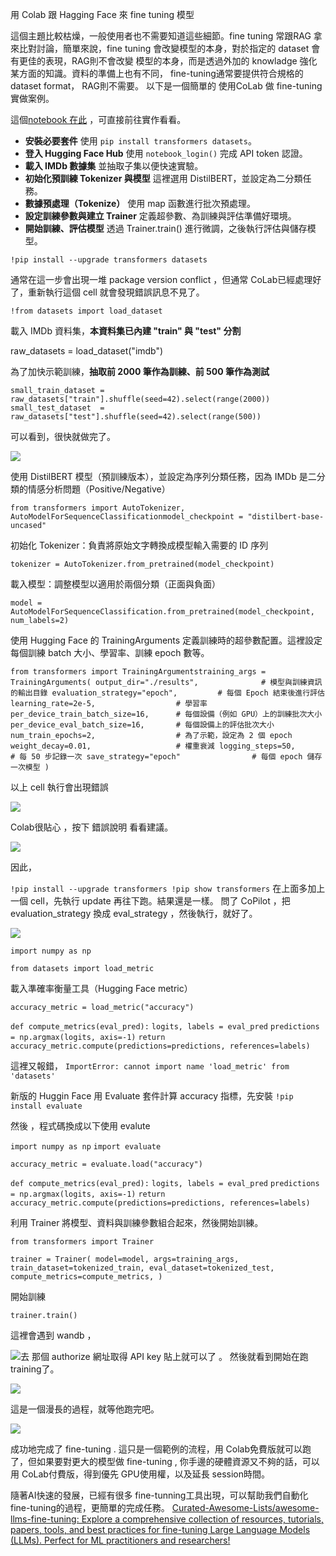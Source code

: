 用 Colab 跟 Hagging Face 來 fine tuning 模型

這個主題比較枯燥，一般使用者也不需要知道這些細節。fine tuning 常跟RAG 拿來比對討論，簡單來說，fine tuning 會改變模型的本身，對於指定的 dataset 會有更佳的表現，RAG則不會改變 模型的本身，而是透過外加的 knowladge 強化某方面的知識。資料的準備上也有不同， fine-tuning通常要提供符合規格的 dataset format， RAG則不需要。
以下是一個簡單的 使用CoLab 做 fine-tuning 實做案例。

這個[notebook 在此](https://https://colab.research.google.com/drive/1F0eaLoSdNdaLsR31J7p_eDzHJD82T-jF?usp=sharing) ，可直接前往實作看看。

* **安裝必要套件**
  使用 `pip install transformers datasets`。
* **登入 Hugging Face Hub**
  使用 `notebook_login()` 完成 API token 認證。
* **載入 IMDb 數據集**
  並抽取子集以便快速實驗。
* **初始化預訓練 Tokenizer 與模型**
  這裡選用 DistilBERT，並設定為二分類任務。
* **數據預處理（Tokenize）**
  使用 map 函數進行批次預處理。
* **設定訓練參數與建立 Trainer**
  定義超參數、為訓練與評估準備好環境。
* **開始訓練、評估模型**
  透過 Trainer.train() 進行微調，之後執行評估與儲存模型。

`!pip install --upgrade transformers datasets`

通常在這一步會出現一堆 package version conflict ，但通常 CoLab已經處理好了，重新執行這個 cell 就會發現錯誤訊息不見了。

`!from datasets import load_dataset`

載入 IMDb 資料集，**本資料集已內建 "train" 與 "test" 分割**

raw_datasets = load_dataset("imdb")

為了加快示範訓練，**抽取前 2000 筆作為訓練、前 500 筆作為測試**

`small_train_dataset = raw_datasets["train"].shuffle(seed=42).select(range(2000)) small_test_dataset  = raw_datasets["test"].shuffle(seed=42).select(range(500))`

可以看到，很快就做完了。

![](assets/20250503_101339_image.png)

使用 DistilBERT 模型（預訓練版本），並設定為序列分類任務，因為 IMDb 是二分類的情感分析問題（Positive/Negative）

`from transformers import AutoTokenizer, AutoModelForSequenceClassificationmodel_checkpoint = "distilbert-base-uncased"`

初始化 Tokenizer：負責將原始文字轉換成模型輸入需要的 ID 序列

`tokenizer = AutoTokenizer.from_pretrained(model_checkpoint)`

載入模型：調整模型以適用於兩個分類（正面與負面）

`model = AutoModelForSequenceClassification.from_pretrained(model_checkpoint, num_labels=2)`

使用 Hugging Face 的 TrainingArguments 定義訓練時的超參數配置。這裡設定每個訓練 batch 大小、學習率、訓練 epoch 數等。

`from transformers import TrainingArgumentstraining_args = TrainingArguments( output_dir="./results",              # 模型與訓練資訊的輸出目錄 evaluation_strategy="epoch",         # 每個 Epoch 結束後進行評估 learning_rate=2e-5,                  # 學習率 per_device_train_batch_size=16,      # 每個設備（例如 GPU）上的訓練批次大小 per_device_eval_batch_size=16,       # 每個設備上的評估批次大小 num_train_epochs=2,                  # 為了示範，設定為 2 個 epoch weight_decay=0.01,                   # 權重衰減 logging_steps=50,                    # 每 50 步記錄一次 save_strategy="epoch"                # 每個 epoch 儲存一次模型 )`

以上 cell 執行會出現錯誤

![](assets/20250503_115945_image.png)

Colab很貼心 ，按下 錯誤說明 看看建議。

![](assets/20250503_120200_image.png)

因此，

`!pip install --upgrade transformers !pip show transformers`
在上面多加上一個 cell，先執行 update 再往下跑。結果還是一樣。
問了 CoPilot ，把 evaluation_strategy 換成 eval_strategy ，然後執行，就好了。

![](assets/20250503_121646_image.png)

`import numpy as np `

`from datasets import load_metric`

載入準確率衡量工具（Hugging Face metric）

`accuracy_metric = load_metric("accuracy")`

`def compute_metrics(eval_pred):`
`logits, labels = eval_pred`
`predictions = np.argmax(logits, axis=-1)`
`return accuracy_metric.compute(predictions=predictions, references=labels)`

這裡又報錯，
`ImportError: cannot import name 'load_metric' from 'datasets'`

新版的 Huggin Face 用 Evaluate 套件計算 accuracy 指標，先安裝
`!pip install evaluate`

然後 ，程式碼換成以下使用 evalute

`import numpy as np`
`import evaluate`

`accuracy_metric = evaluate.load("accuracy")`

`def compute_metrics(eval_pred):`
`logits, labels = eval_pred`
`predictions = np.argmax(logits, axis=-1)`
`return accuracy_metric.compute(predictions=predictions, references=labels)`

利用 Trainer 將模型、資料與訓練參數組合起來，然後開始訓練。

`from transformers import Trainer`

`trainer = Trainer( model=model, args=training_args, train_dataset=tokenized_train, eval_dataset=tokenized_test, compute_metrics=compute_metrics, )`

開始訓練

`trainer.train()`

這裡會遇到 wandb ，

![](assets/20250503_125408_image.png)去 那個 authorize 網址取得 API key 貼上就可以了 。
然後就看到開始在跑 training了。

![](assets/20250503_130052_image.png)

這是一個漫長的過程，就等他跑完吧。


![](assets/20250503_135721_image.png)

成功地完成了 fine-tuning .
這只是一個範例的流程，用 Colab免費版就可以跑了，但如果要對更大的模型做 fine-tuning , 你手邊的硬體資源又不夠的話，可以用 CoLab付費版，得到優先 GPU使用權，以及延長 session時間。

隨著AI快速的發展，已經有很多 fine-tunning工具出現，可以幫助我們自動化 fine-tuning的過程，更簡單的完成任務。
[Curated-Awesome-Lists/awesome-llms-fine-tuning: Explore a comprehensive collection of resources, tutorials, papers, tools, and best practices for fine-tuning Large Language Models (LLMs). Perfect for ML practitioners and researchers!](https://github.com/Curated-Awesome-Lists/awesome-llms-fine-tuning?tab=readme-ov-file)
